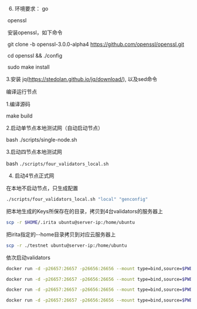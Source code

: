 6. 环境要求：
go

​       openssl



​	安装openssl，如下命令

​     git clone -b openssl-3.0.0-alpha4 https://github.com/openssl/openssl.git

​      cd openssl && ./config



​      sudo make install



3.安装 jq(https://stedolan.github.io/jq/download/), 以及sed命令



编译运行节点



1.编译源码



make build



2.启动单节点本地测试网（自动启动节点）



bash ./scripts/single-node.sh



3.启动四节点本地测试网


bash `./scripts/four_validators_local.sh`

4.  启动4节点正式网

在本地不启动节点，只生成配置

```bash
./scripts/four_validators_local.sh "local" "genconfig"
```

把本地生成的Keys所保存在的目录，拷贝到4台validators的服务器上

```bash
scp -r $HOME/.irita ubuntu@server-ip:/home/ubuntu
```

把irita指定的--home目录拷贝到对应云服务器上

```bash
scp -r ./testnet ubuntu@server-ip:/home/ubuntu
```

依次启动validators

```bash
docker run -d -p26657:26657 -p26656:26656 --mount type=bind,source=$PWD/testnet,target=/home --mount type=bind,source=$HOME/.irita,target=/root/.irita --name "node0" mathxh/fiilabs irita start --pruning=nothing --home=/home/node0

docker run -d -p26657:26657 -p26656:26656 --mount type=bind,source=$PWD/testnet,target=/home --mount type=bind,source=$HOME/.irita,target=/root/.irita --name "node1" mathxh/fiilabs irita start --pruning=nothing --home=/home/node1 --rpc.laddr=tcp://0.0.0.0:26657 --p2p.laddr=tcp://0.0.0.0:26656

docker run -d -p26657:26657 -p26656:26656 --mount type=bind,source=$PWD/testnet,target=/home --mount type=bind,source=$HOME/.irita,target=/root/.irita --name "node2" mathxh/fiilabs irita start --pruning=nothing --home=/home/node2 --rpc.laddr=tcp://0.0.0.0:26657 --p2p.laddr=tcp://0.0.0.0:26656

docker run -d -p26657:26657 -p26656:26656 --mount type=bind,source=$PWD/testnet,target=/home --mount type=bind,source=$HOME/.irita,target=/root/.irita --name "node3" mathxh/fiilabs irita start --pruning=nothing --home=/home/node3 --rpc.laddr=tcp://0.0.0.0:26657 --p2p.laddr=tcp://0.0.0.0:26656
```


